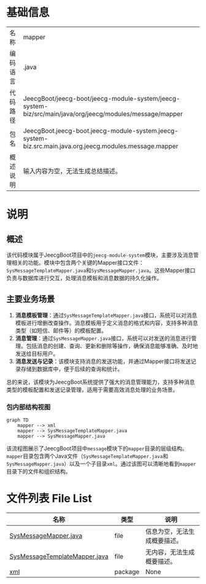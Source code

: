 # 基础信息

|      |      |
|------|------|
| 名称 | mapper |
| 编码语言 | .java |
| 代码路径 | JeecgBoot/jeecg-boot/jeecg-module-system/jeecg-system-biz/src/main/java/org/jeecg/modules/message/mapper |
| 包名 | JeecgBoot.jeecg-boot.jeecg-module-system.jeecg-system-biz.src.main.java.org.jeecg.modules.message.mapper |
| 概述说明 | 输入内容为空，无法生成总结描述。 |

# 说明

## 概述
该代码模块属于JeecgBoot项目中的`jeecg-module-system`模块，主要涉及消息管理相关的功能。模块中包含两个关键的Mapper接口文件：`SysMessageTemplateMapper.java`和`SysMessageMapper.java`。这些Mapper接口负责与数据库进行交互，处理消息模板和消息数据的持久化操作。

## 主要业务场景
1. **消息模板管理**：通过`SysMessageTemplateMapper.java`接口，系统可以对消息模板进行增删改查操作。消息模板用于定义消息的格式和内容，支持多种消息类型（如短信、邮件等）的模板配置。
2. **消息管理**：通过`SysMessageMapper.java`接口，系统可以对发送的消息进行管理。包括消息的创建、查询、更新和删除等操作，确保消息能够准确、及时地发送给目标用户。
3. **消息发送与记录**：该模块支持消息的发送功能，并通过Mapper接口将发送记录存储到数据库中，便于后续的查询和统计。

总的来说，该模块为JeecgBoot系统提供了强大的消息管理能力，支持多种消息类型的模板配置和发送记录管理，适用于需要高效消息处理的业务场景。


### 包内部结构视图

```mermaid
graph TD
    mapper --> xml
    mapper --> SysMessageTemplateMapper.java
    mapper --> SysMessageMapper.java
```

该流程图展示了JeecgBoot项目中`message`模块下的`mapper`目录的层级结构。`mapper`目录包含两个Java文件（`SysMessageTemplateMapper.java`和`SysMessageMapper.java`）以及一个子目录`xml`。通过该图可以清晰地看到`mapper`目录下的文件和组织结构。

# 文件列表 File List

| 名称   | 类型  | 说明 |
|-------|------|-------------|
| [SysMessageMapper.java](SysMessageMapper.md) | file | 信息为空，无法生成概要描述。 |
| [SysMessageTemplateMapper.java](SysMessageTemplateMapper.md) | file | 无内容，无法生成概要描述。 |
| [xml](xml/_module.md) | package | None |


